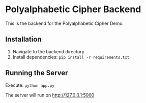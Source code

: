 # Polyalphabetic Cipher Backend

This is the backend for the Polyalphabetic Cipher Demo.

## Installation
1. Navigate to the backend directory
2. Install dependencies: `pip install -r requirements.txt`

## Running the Server
Execute: `python app.py`

The server will run on http://127.0.0.1:5000